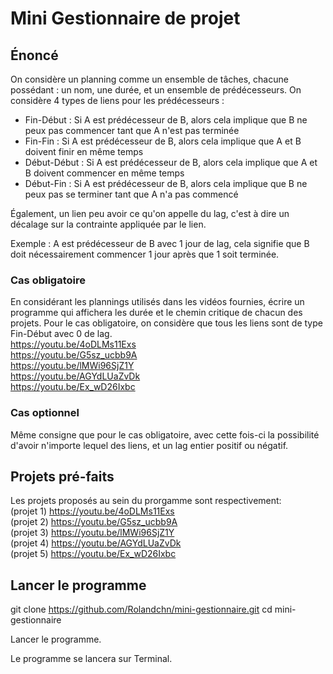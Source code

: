 # Mini Gestionnaire de projet
## Énoncé 
On considère un planning comme un ensemble de tâches, chacune possédant : un nom, une durée, et un ensemble de prédécesseurs.
On considère 4 types de liens pour les prédécesseurs :
- Fin-Début : Si A est prédécesseur de B, alors cela implique que B ne peux pas commencer tant que A n'est pas terminée
- Fin-Fin :  Si A est prédécesseur de B, alors cela implique que A et B doivent finir en même temps
- Début-Début : Si A est prédécesseur de B, alors cela implique que A et B doivent commencer en même temps
- Début-Fin : Si A est prédécesseur de B, alors cela implique que B ne peux pas se terminer tant que A n'a pas commencé

Également, un lien peu avoir ce qu'on appelle du lag, c'est à dire un décalage sur la contrainte appliquée par le lien.

Exemple : A est prédécesseur de B avec 1 jour de lag, cela signifie que B doit nécessairement commencer 1 jour après que 1 soit terminée.

### Cas obligatoire
En considérant les plannings utilisés dans les vidéos fournies, écrire un programme qui affichera les durée et le chemin critique de chacun des projets. 
Pour le cas obligatoire, on considère que tous les liens sont de type Fin-Début avec 0 de lag. <br>
https://youtu.be/4oDLMs11Exs <br>
https://youtu.be/G5sz_ucbb9A <br>
https://youtu.be/lMWi96SjZ1Y <br>
https://youtu.be/AGYdLUaZvDk <br>
https://youtu.be/Ex_wD26Ixbc 

### Cas optionnel
Même consigne que pour le cas obligatoire, avec cette fois-ci la possibilité d'avoir n'importe lequel des liens, et un lag entier positif ou négatif.

## Projets pré-faits
Les projets proposés au sein du prorgamme sont respectivement: <br>
(projet 1) https://youtu.be/4oDLMs11Exs <br>
(projet 2) https://youtu.be/G5sz_ucbb9A <br>
(projet 3) https://youtu.be/lMWi96SjZ1Y <br>
(projet 4) https://youtu.be/AGYdLUaZvDk <br>
(projet 5) https://youtu.be/Ex_wD26Ixbc

## Lancer le programme
git clone https://github.com/Rolandchn/mini-gestionnaire.git
cd mini-gestionnaire

Lancer le programme.

Le programme se lancera sur Terminal.